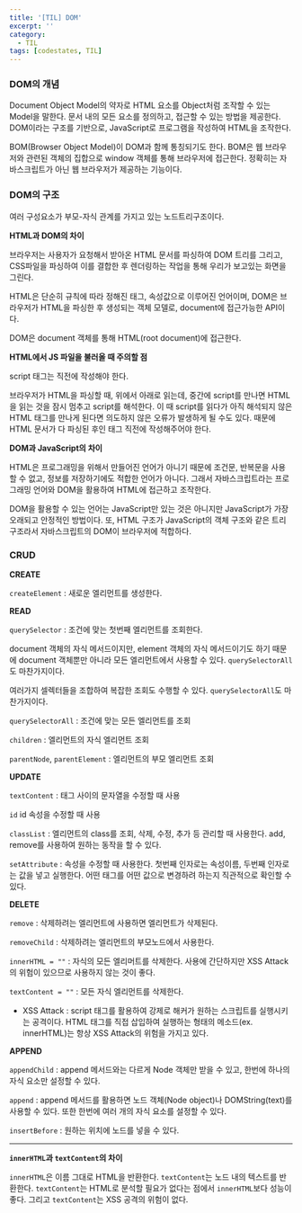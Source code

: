 ```yaml
---
title: '[TIL] DOM'
excerpt: ''
category:
  - TIL
tags: [codestates, TIL]
---
```


### DOM의 개념

Document Object Model의 약자로 HTML 요소를 Object처럼 조작할 수 있는 Model을 말한다. 문서 내의 모든 요소를 정의하고, 접근할 수 있는 방법을 제공한다. DOM이라는 구조를 기반으로, JavaScript로 프로그램을 작성하여 HTML을 조작한다.

BOM(Browser Object Model)이 DOM과 함께 통칭되기도 한다. BOM은 웹 브라우저와 관련된 객체의 집합으로 window 객체를 통해 브라우저에 접근한다. 정확히는 자바스크립트가 아닌 웹 브라우저가 제공하는 기능이다.

### DOM의 구조

여러 구성요소가 부모-자식 관계를 가지고 있는 노드트리구조이다.

**HTML과 DOM의 차이**

브라우저는 사용자가 요청해서 받아온 HTML 문서를 파싱하여 DOM 트리를 그리고, CSS파일을 파싱하여 이를 결합한 후 렌더링하는 작업을 통해 우리가 보고있는 화면을 그린다.

HTML은 단순히 규칙에 따라 정해진 태그, 속성값으로 이루어진 언어이며, DOM은 브라우저가 HTML을 파싱한 후 생성되는 객체 모델로, document에 접근가능한 API이다.

DOM은 document 객체를 통해 HTML(root document)에 접근한다.

**HTML에서 JS 파일을 불러올 때 주의할 점**

script 태그는 </body> 직전에 작성해야 한다.

브라우저가 HTML을 파싱할 때, 위에서 아래로 읽는데, 중간에 script를 만나면 HTML을 읽는 것을 잠시 멈추고 script를 해석한다. 이 때 script를 읽다가 아직 해석되지 않은 HTML 태그를 만나게 된다면 의도하지 않은 오류가 발생하게 될 수도 있다. 때문에 HTML 문서가 다 파싱된 후인 </body> 태그 직전에 작성해주어야 한다.

**DOM과 JavaScript의 차이**

HTML은 프로그래밍을 위해서 만들어진 언어가 아니기 때문에 조건문, 반복문을 사용할 수 없고, 정보를 저장하기에도 적합한 언어가 아니다. 그래서 자바스크립트라는 프로그래밍 언어와 DOM을 활용하여 HTML에 접근하고 조작한다.

DOM을 활용할 수 있는 언어는 JavaScript만 있는 것은 아니지만 JavaScript가 가장 오래되고 안정적인 방법이다. 또, HTML 구조가 JavaScript의 객체 구조와 같은 트리구조라서 자바스크립트의 DOM이 브라우저에 적합하다.

### CRUD

**CREATE**

`createElement` : 새로운 엘리먼트를 생성한다.

**READ**

`querySelector` : 조건에 맞는 첫번째 엘리먼트를 조회한다.

document 객체의 자식 메서드이지만, element 객체의 자식 메서드이기도 하기 때문에 document 객체뿐만 아니라 모든 엘리먼트에서 사용할 수 있다. `querySelectorAll`도 마찬가지이다.

여러가지 셀렉터들을 조합하여 복잡한 조회도 수행할 수 있다. `querySelectorAll`도 마찬가지이다.

`querySelectorAll` : 조건에 맞는 모든 엘리먼트를 조회

`children` : 엘리먼트의 자식 엘리먼트 조회

`parentNode`, `parentElement` : 엘리먼트의 부모 엘리먼트 조회

**UPDATE**

`textContent` : 태그 사이의 문자열을 수정할 때 사용

`id` id 속성을 수정할 때 사용

`classList` : 엘리먼트의 class를 조회, 삭제, 수정, 추가 등 관리할 때 사용한다. add, remove를 사용하여 원하는 동작을 할 수 있다.

`setAttribute` : 속성을 수정할 때 사용한다. 첫번째 인자로는 속성이름, 두번째 인자로는 값을 넣고 실행한다. 어떤 태그를 어떤 값으로 변경하려 하는지 직관적으로 확인할 수 있다.

**DELETE**

`remove` : 삭제하려는 엘리먼트에 사용하면 엘리먼트가 삭제된다.

`removeChild` : 삭제하려는 엘리먼트의 부모노드에서 사용한다.

`innerHTML = ""` : 자식의 모든 엘리머트를 삭제한다. 사용에 간단하지만 XSS Attack의 위험이 있으므로 사용하지 않는 것이 좋다.

`textContent = ""` : 모든 자식 엘리먼트를 삭제한다.

- XSS Attack : script 태그를 활용하여 강제로 해커가 원하는 스크립트를 실행시키는 공격이다. HTML 태그를 직접 삽입하여 실행하는 형태의 메소드(ex. innerHTML)는 항상 XSS Attack의 위험을 가지고 있다.

**APPEND**

`appendChild` : append 메서드와는 다르게 Node 객체만 받을 수 있고, 한번에 하나의 자식 요소만 설정할 수 있다.

`append` : append 메서드를 활용하면 노드 객체(Node object)나 DOMString(text)를 사용할 수 있다. 또한 한번에 여러 개의 자식 요소를 설정할 수 있다.

`insertBefore` : 원하는 위치에 노드를 넣을 수 있다.

---

**`innerHTML`과 `textContent`의 차이**

`innerHTML`은 이름 그대로 HTML을 반환한다. `textContent`는 노드 내의 텍스트를 반환한다. `textContent`는 HTML로 분석할 필요가 없다는 점에서 `innerHTML`보다 성능이 좋다. 그리고 `textContent`는 XSS 공격의 위험이 없다.
